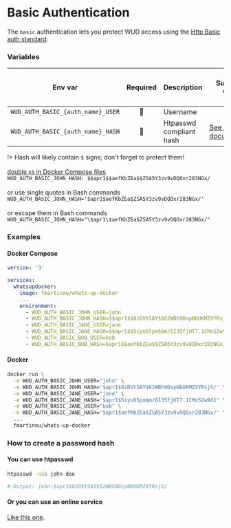 # Basic Authentication

The `basic` authentication lets you protect WUD access using the [Http Basic auth standard](https://developer.mozilla.org/en-US/docs/Web/HTTP/Authentication).

### Variables

| Env var                           | Required       | Description              | Supported values                                                                           | Default value when missing |
| --------------------------------- |:--------------:| ------------------------ | ------------------------------------------------------------------------------------------ | -------------------------- | 
| `WUD_AUTH_BASIC_{auth_name}_USER` | :red_circle:   | Username                 |                                                                                            |                            |
| `WUD_AUTH_BASIC_{auth_name}_HASH` | :red_circle:   | Htpasswd compliant hash  | [See htpasswd documentation](https://httpd.apache.org/docs/current/programs/htpasswd.html) |                            |

!> Hash will likely contain `$` signs; don't forget to protect them! \
\
[double `$$` in Docker Compose files](https://docs.docker.com/compose/compose-file/compose-file-v3/#variable-substitution) \
`WUD_AUTH_BASIC_JOHN_HASH: $$apr1$$aefKbZEa$$ZSA5Y3zv9vDQOxr283NGx/` \
\
or use single quotes in Bash commands \
`WUD_AUTH_BASIC_JOHN_HASH='$apr1$aefKbZEa$ZSA5Y3zv9vDQOxr283NGx/'` \
\
or escape them in Bash commands \
`WUD_AUTH_BASIC_JOHN_HASH="\$apr1\$aefKbZEa$ZSA5Y3zv9vDQOxr283NGx/"`

### Examples

<!-- tabs:start -->
#### **Docker Compose**
```yaml
version: '3'

services:
  whatsupdocker:
    image: fmartinou/whats-up-docker
    ...
    environment:
      - WUD_AUTH_BASIC_JOHN_USER=john
      - WUD_AUTH_BASIC_JOHN_HASH=$$apr1$$8zDVtSAY$$62WBh9DspNbUKMZXYRsjS/
      - WUD_AUTH_BASIC_JANE_USER=jane
      - WUD_AUTH_BASIC_JANE_HASH=$$apr1$$5iyu65pm$$m/6I35fjUT7.1CMnS2w9d1
      - WUD_AUTH_BASIC_BOB_USER=bob
      - WUD_AUTH_BASIC_BOB_HASH=$apr1$$aefKbZEa$$ZSA5Y3zv9vDQOxr283NGx/
```
#### **Docker**
```bash
docker run \
  -e WUD_AUTH_BASIC_JOHN_USER="john" \
  -e WUD_AUTH_BASIC_JOHN_HASH='$apr1$8zDVtSAY$62WBh9DspNbUKMZXYRsjS/' \
  -e WUD_AUTH_BASIC_JANE_USER="jane" \
  -e WUD_AUTH_BASIC_JANE_HASH='$apr1$5iyu65pm$m/6I35fjUT7.1CMnS2w9d1' \
  -e WUD_AUTH_BASIC_JANE_USER="bob" \
  -e WUD_AUTH_BASIC_JANE_HASH='$apr1$aefKbZEa$ZSA5Y3zv9vDQOxr283NGx/' \    
  ...
  fmartinou/whats-up-docker
```
<!-- tabs:end -->

### How to create a password hash
#### You can use htpasswd
```bash
htpasswd -nib john doe

# Output: john:$apr1$8zDVtSAY$62WBh9DspNbUKMZXYRsjS/
```

#### Or you can use an online service
[Like this one](https://wtools.io/generate-htpasswd-online).
